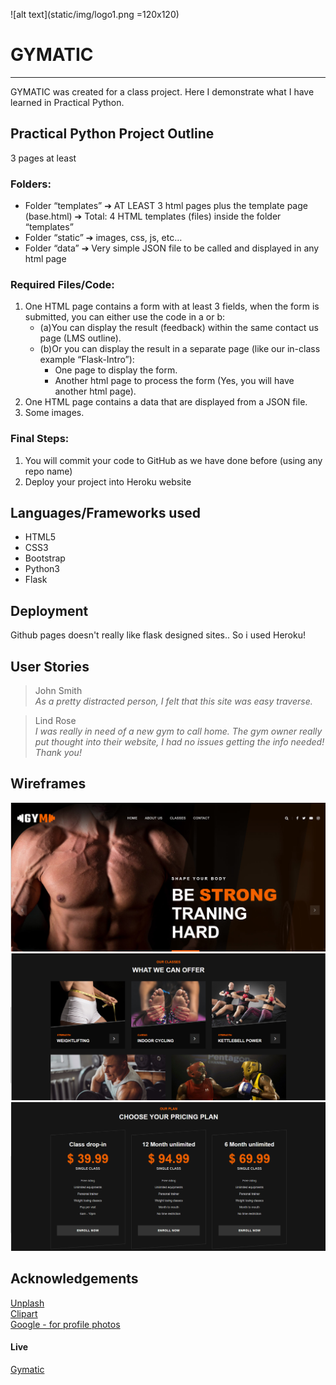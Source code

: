 ![alt text](static/img/logo1.png =120x120)

# GYMATIC
---

GYMATIC was created for a class project. Here I demonstrate what I have learned in Practical Python. 

## Practical Python Project Outline
3 pages at least
### Folders:
- Folder “templates” ➔ AT LEAST 3 html pages plus the template page (base.html) ➔ Total: 4
    HTML templates (files) inside the folder “templates”
- Folder “static” ➔ images, css, js, etc…
- Folder “data” ➔ Very simple JSON file to be called and displayed in any html page

### Required Files/Code:
1. One HTML page contains a form with at least 3 fields, when the form is submitted, you can
    either use the code in a or b:
    - (a)You can display the result (feedback) within the same contact us page (LMS outline).
    - (b)Or you can display the result in a separate page (like our in-class example “Flask-Intro”):
        - One page to display the form.
        - Another html page to process the form (Yes, you will have another html page).
2. One HTML page contains a data that are displayed from a JSON file.
3. Some images.

### Final Steps:
1. You will commit your code to GitHub as we have done before (using any repo name)
2. Deploy your project into Heroku website

## Languages/Frameworks used
- HTML5
- CSS3
- Bootstrap
- Python3
- Flask

## Deployment
Github pages doesn't really like flask designed sites.. So i used Heroku!

## User Stories
> John Smith<br>
> *As a pretty distracted person, I felt that this site was easy traverse.*

> Lind Rose<br>
> *I was really in need of a new gym to call home. The gym owner really put thought into their website, I had no issues getting the info needed! Thank you!* 

## Wireframes
![alt text](static/img/readme/gym.PNG)
![alt text](static/img/readme/gym2.PNG)
![alt text](static/img/readme/gym3.PNG)
## Acknowledgements
[Unplash](https://unsplash.com/)<br>
[Clipart](https://www.clipartkey.com/)<br>
[Google - for profile photos](https://www.google.ca/)

#### Live
[Gymatic](https://gymatic.herokuapp.com/)